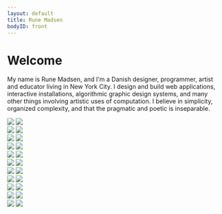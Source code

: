 ```yaml
---
layout: default
title: Rune Madsen
bodyID: front
---
```


Welcome
=======

My name is Rune Madsen, and I'm a Danish designer, programmer, artist and educator living in New York City. I design and build web applications, interactive installations, algorithmic graphic design systems, and many other things involving artistic uses of computation. I believe in simplicity, organized complexity, and that the pragmatic and poetic is inseparable.

<div class="wide-750">
  <a href="/work/ohland-balloon-visuals"><img src="{% asset_path front/balloons.jpg %}" /></a>
  <a href="/work/the-artist-is-not-present"><img src="{% asset_path front/notpresent.jpg %}" /></a>
</div>

<div class="wide-750">
  <a href="/work/tiny-artists-456"><img src="{% asset_path front/tinyartists2.jpg %}" /></a>
  <a href="/work/write-me"><img src="{% asset_path front/writeme.jpg %}" /></a>
</div>

<div class="wide-750">
  <a href="/work/oreilly-atlas"><img src="{% asset_path front/atlas.jpg %}" /></a>
  <a href="/work/i-used-to-be-somebody"><img src="{% asset_path front/mac.jpg %}" /></a>
</div>

<div class="wide-750">
  <a href="/work/drab"><img src="{% asset_path front/drab.jpg %}" /></a>
  <a href="/work/tiny-artists"><img src="{% asset_path front/tinyartists1.jpg %}" /></a>
</div>

<div class="wide-750">
  <a href="/work/speech-comparison"><img src="{% asset_path front/speechcomparison.jpg %}" /></a>
  <a href="/work/tile-puzzle"><img src="{% asset_path front/tilepuzzle.jpg %}" /></a>
</div>

<div class="wide-750">
  <a href="/work/911-tapes"><img src="{% asset_path front/911.jpg %}" /></a>
  <a href="/work/generative-logo"><img src="{% asset_path front/generativelogo.jpg %}" /></a>
</div>

<div class="wide-750">
  <a href="/work/drift-logo"><img src="{% asset_path front/drift.jpg %}" /></a>
  <a href="/work/lagrange-consulting-logo"><img src="{% asset_path front/lagrange.jpg %}" /></a>
</div>

<div class="wide-750">
  <a href="/work/big-screens-titles"><img src="{% asset_path front/bigscreens.jpg %}" /></a>
  <a href="/work/city-lights-new-york"><img src="{% asset_path front/selfportrait.jpg %}" /></a>
</div>

<div class="wide-750">
  <a href="/work/versionize"><img src="{% asset_path front/versionize.jpg %}" /></a>
  <a href="/work/pointcom-logo"><img src="{% asset_path front/point.jpg %}" /></a>
</div>

<div class="wide-750">
  <a href="/work/people-watching-plus"><img src="{% asset_path front/peoplewalking.jpg %}" /></a>
  <a href="/work/byte-sculpture"><img src="{% asset_path front/bytesculpture.jpg %}" /></a>
</div>

<div class="wide-750">
  <a href="/work/omgimg"><img src="{% asset_path front/omgimg.jpg %}" /></a>
  <a href="/work/reservoir-game"><img src="{% asset_path front/reservoir.jpg %}" /></a>
</div>